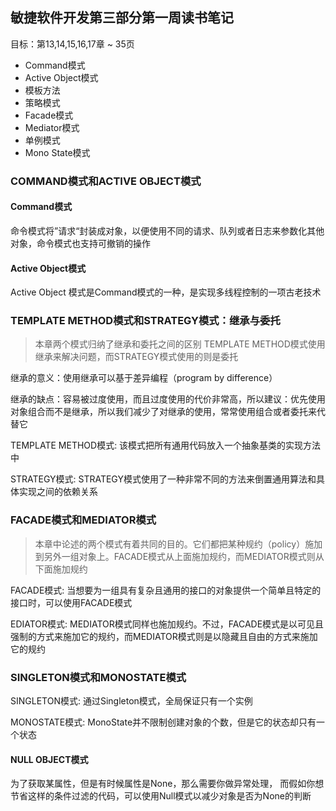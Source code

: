## 敏捷软件开发第三部分第一周读书笔记

目标：第13,14,15,16,17章 ~ 35页

- Command模式
- Active Object模式
- 模板方法
- 策略模式
- Facade模式
- Mediator模式
- 单例模式
- Mono State模式

###  COMMAND模式和ACTIVE OBJECT模式 ###

#### Command模式 ####

命令模式将”请求“封装成对象，以便使用不同的请求、队列或者日志来参数化其他对象，命令模式也支持可撤销的操作

#### Active Object模式 ####

Active Object 模式是Command模式的一种，是实现多线程控制的一项古老技术

### TEMPLATE METHOD模式和STRATEGY模式：继承与委托 ###

> 本章两个模式归纳了继承和委托之间的区别
> TEMPLATE METHOD模式使用继承来解决问题，而STRATEGY模式使用的则是委托

继承的意义：使用继承可以基于差异编程（program by difference）

继承的缺点：容易被过度使用，而且过度使用的代价非常高，所以建议：优先使用对象组合而不是继承，所以我们减少了对继承的使用，常常使用组合或者委托来代替它

TEMPLATE METHOD模式: 该模式把所有通用代码放入一个抽象基类的实现方法中

STRATEGY模式: STRATEGY模式使用了一种非常不同的方法来倒置通用算法和具体实现之间的依赖关系


### FACADE模式和MEDIATOR模式 ###

> 本章中论述的两个模式有着共同的目的。它们都把某种规约（policy）施加到另外一组对象上。FACADE模式从上面施加规约，而MEDIATOR模式则从下面施加规约

FACADE模式: 当想要为一组具有复杂且通用的接口的对象提供一个简单且特定的接口时，可以使用FACADE模式 

EDIATOR模式: MEDIATOR模式同样也施加规约。不过，FACADE模式是以可见且强制的方式来施加它的规约，而MEDIATOR模式则是以隐藏且自由的方式来施加它的规约

### SINGLETON模式和MONOSTATE模式 ###

SINGLETON模式: 通过Singleton模式，全局保证只有一个实例
 
MONOSTATE模式: MonoState并不限制创建对象的个数，但是它的状态却只有一个状态

#### NULL OBJECT模式 ####

为了获取某属性，但是有时候属性是None，那么需要你做异常处理， 而假如你想节省这样的条件过滤的代码，可以使用Null模式以减少对象是否为None的判断
